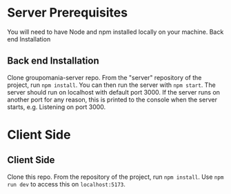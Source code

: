 # Server Prerequisites

You will need to have Node and npm installed locally on your machine.
Back end Installation

## Back end Installation

Clone groupomania-server repo. From the "server" repository of the project, run `npm install`. You can then run the server with `npm start`. The server should run on localhost with default port 3000. If the server runs on another port for any reason, this is printed to the console when the server starts, e.g. Listening on port 3000.

# Client Side

## Client Side

Clone this repo. From the repository of the project, run `npm install`. Use `npm run dev` to access this on `localhost:5173`.
